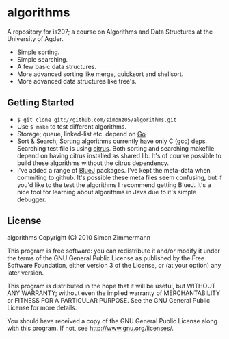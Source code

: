 algorithms
======
A repository for is207; a course on Algorithms and Data Structures
at the University of Agder.

* Simple sorting.
* Simple searching.
* A few basic data structures.
* More advanced sorting like merge, quicksort and shellsort.
* More advanced data structures like tree's.

Getting Started
---------------

*   `$ git clone git://github.com/simonz05/algorithms.git`
*   Use `$ make` to test different algorithms.
*   Storage; queue, linked-list etc. depend on [Go](http://golang.org)
*   Sort & Search; Sorting algorithms currently have only C (gcc) deps.
    Searching test file is using [citrus](http://github.com/simonz05/citrus). Both
    sorting and searching makefile depend on having citrus installed as
    shared lib.
    It's of course possible to build these algorithms without the citrus
    dependency.
*   I've added a range of [BlueJ](http://www.bluej.org/) packages.
    I've kept the meta-data when commiting to github. It's possible these
    meta files seem confusing, but if you'd like to the test the algorithms
    I recommend getting BlueJ. It's a nice tool for learning about algorithms
    in Java due to it's simple debugger.


License
-------
algorithms
Copyright (C) 2010  Simon Zimmermann

This program is free software: you can redistribute it and/or modify
it under the terms of the GNU General Public License as published by
the Free Software Foundation, either version 3 of the License, or
(at your option) any later version.

This program is distributed in the hope that it will be useful,
but WITHOUT ANY WARRANTY; without even the implied warranty of
MERCHANTABILITY or FITNESS FOR A PARTICULAR PURPOSE.  See the
GNU General Public License for more details.

You should have received a copy of the GNU General Public License
along with this program.  If not, see <http://www.gnu.org/licenses/>.
